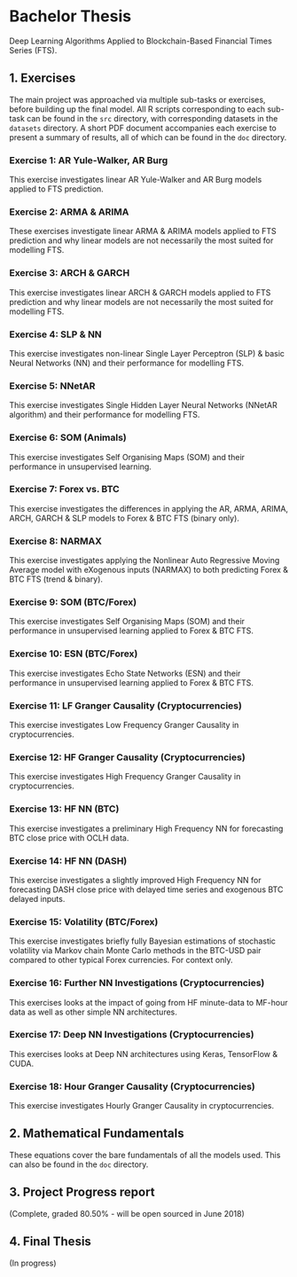 # Bachelor Thesis
Deep Learning Algorithms Applied to Blockchain-Based Financial Times Series (FTS).

## 1. Exercises 
The main project was approached via multiple sub-tasks or exercises, before building up the final model. All R scripts corresponding to each sub-task can be found in the `src` directory, with corresponding datasets in the `datasets` directory. A short PDF document accompanies each exercise to present a summary of results, all of which can be found in the `doc` directory.  

### Exercise 1: AR Yule-Walker, AR Burg
This exercise investigates linear AR Yule-Walker and AR Burg models applied to FTS prediction.

### Exercise 2: ARMA & ARIMA
These exercises investigate linear ARMA & ARIMA models applied to FTS prediction and why linear models are not necessarily the most suited for modelling FTS.

### Exercise 3: ARCH & GARCH
This exercise investigates linear ARCH & GARCH models applied to FTS prediction and why linear models are not necessarily the most suited for modelling FTS.

### Exercise 4: SLP & NN
This exercise investigates non-linear Single Layer Perceptron (SLP) & basic Neural Networks (NN) and their performance for modelling FTS.

### Exercise 5: NNetAR 
This exercise investigates Single Hidden Layer Neural Networks (NNetAR algorithm) and their performance for modelling FTS.

### Exercise 6: SOM (Animals)
This exercise investigates Self Organising Maps (SOM) and their performance in unsupervised learning.

### Exercise 7: Forex vs. BTC 
This exercise investigates the differences in applying the AR, ARMA, ARIMA, ARCH, GARCH & SLP models to Forex & BTC FTS (binary only).

### Exercise 8: NARMAX
This exercise investigates applying the Nonlinear Auto Regressive Moving Average model with eXogenous inputs (NARMAX) to both predicting Forex & BTC FTS (trend & binary).

### Exercise 9: SOM (BTC/Forex)
This exercise investigates Self Organising Maps (SOM) and their performance in unsupervised learning applied to Forex & BTC FTS.

### Exercise 10: ESN (BTC/Forex)
This exercise investigates Echo State Networks (ESN) and their performance in unsupervised learning applied to Forex & BTC FTS.

### Exercise 11: LF Granger Causality (Cryptocurrencies)
This exercise investigates Low Frequency Granger Causality in cryptocurrencies.

### Exercise 12: HF Granger Causality (Cryptocurrencies)
This exercise investigates High Frequency Granger Causality in cryptocurrencies.

### Exercise 13: HF NN (BTC)
This exercise investigates a preliminary High Frequency NN for forecasting BTC close price with OCLH data.

### Exercise 14: HF NN (DASH)
This exercise investigates a slightly improved High Frequency NN for forecasting DASH close price with delayed time series and exogenous BTC delayed inputs.

### Exercise 15: Volatility (BTC/Forex)
This exercise investigates briefly fully Bayesian estimations of stochastic volatility via Markov chain Monte Carlo methods in the BTC-USD pair compared to other typical Forex currencies. For context only.

### Exercise 16: Further NN Investigations (Cryptocurrencies)
This exercises looks at the impact of going from HF minute-data to MF-hour data as well as other simple NN architectures. 

### Exercise 17: Deep NN Investigations (Cryptocurrencies)
This exercises looks at Deep NN architectures using Keras, TensorFlow & CUDA. 

### Exercise 18: Hour Granger Causality (Cryptocurrencies)
This exercise investigates Hourly Granger Causality in cryptocurrencies.

## 2. Mathematical Fundamentals 
These equations cover the bare fundamentals of all the models used. This can also be found in the `doc` directory. 

## 3. Project Progress report
(Complete, graded 80.50% - will be open sourced in June 2018)

## 4. Final Thesis
(In progress)
